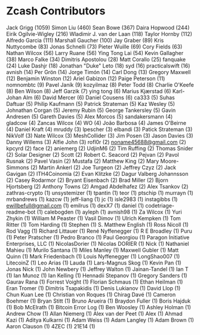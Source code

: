 Zcash Contributors
==================

Jack Grigg (1059)
Simon Liu (460)
Sean Bowe (367)
Daira Hopwood (244)
Eirik Ogilvie-Wigley (216)
Wladimir J. van der Laan (118)
Taylor Hornby (112)
Alfredo Garcia (111)
Marshall Gaucher (100)
Jay Graber (89)
Kris Nuttycombe (83)
Jonas Schnelli (73)
Pieter Wuille (69)
Cory Fields (63)
Nathan Wilcox (56)
Larry Ruane (56)
Ying Tong Lai (54)
Kevin Gallagher (38)
Marco Falke (34)
Dimitris Apostolou (28)
Matt Corallo (25)
fanquake (24)
Luke Dashjr (18)
Jonathan "Duke" Leto (18)
syd (16)
practicalswift (16)
avnish (14)
Per Grön (14)
Jorge Timón (14)
Carl Dong (13)
Gregory Maxwell (12)
Benjamin Winston (12)
Ariel Gabizon (12)
Paige Peterson (11)
nomnombtc (9)
Pavel Janík (9)
kozyilmaz (8)
Peter Todd (8)
Charlie O'Keefe (8)
Ben Wilson (8)
Jeff Garzik (7)
ying tong (6)
Marius Kjærstad (6)
Karl-Johan Alm (6)
David Mercer (6)
Daniel Cousens (6)
ca333 (5)
Suhas Daftuar (5)
Philip Kaufmann (5)
Patrick Strateman (5)
Kaz Wesley (5)
Johnathan Corgan (5)
Jeremy Rubin (5)
George Tankersley (5)
Gavin Andresen (5)
Gareth Davies (5)
Alex Morcos (5)
sandakersmann (4)
gladcow (4)
Zancas Wilcox (4)
WO (4)
João Barbosa (4)
James O'Beirne (4)
Daniel Kraft (4)
mruddy (3)
lpescher (3)
elbandi (3)
Patick Strateman (3)
NikVolf (3)
Nate Wilcox (3)
MeshCollider (3)
Jim Posen (3)
Jason Davies (3)
Danny Willems (3)
Alfie John (3)
rofl0r (2)
noname45688@gmail.com (2)
kpcyrd (2)
face (2)
aniemerg (2)
UdjinM6 (2)
Tim Ruffing (2)
Thomas Snider (2)
Solar Designer (2)
Scott (2)
Robert C. Seacord (2)
Pejvan (2)
Pavol Rusnak (2)
Pavel Vasin (2)
Mustafa (2)
Matthew King (2)
Mary Moore-Simmons (2)
Martin Ankerl (2)
Joe Turgeon (2)
Jeffrey Czyz (2)
Jack Gavigan (2)
ITH4Coinomia (2)
Evan Klitzke (2)
Dagur Valberg Johannsson (2)
Casey Rodarmor (2)
Bryant Eisenbach (2)
Brad Miller (2)
Bjorn Hjortsberg (2)
Anthony Towns (2)
Amgad Abdelhafez (2)
Alex Tsankov (2)
zathras-crypto (1)
unsystemizer (1)
tpantin (1)
teor (1)
ptschip (1)
murrayn (1)
mrbandrews (1)
kazcw (1)
jeff-liang (1)
jc (1)
isle2983 (1)
instagibbs (1)
ewillbefull@gmail.com (1)
emilrus (1)
dexX7 (1)
daniel (1)
codetriage-readme-bot (1)
calebogden (1)
ayleph (1)
avnish98 (1)
Za Wilcox (1)
Yuri Zhykin (1)
William M Peaster (1)
Vasil Dimov (1)
Ulrich Kempken (1)
Tom Ritter (1)
Tom Harding (1)
Stephen (1)
S. Matthew English (1)
Ross Nicoll (1)
Rod Vagg (1)
Richard Littauer (1)
René Nyffenegger (1)
R E Broadley (1)
Puru (1)
Peter Pratscher (1)
Pedro Branco (1)
Paul Georgiou (1)
Paragon Initiative Enterprises, LLC (1)
NicolasDorier (1)
Nicolas DORIER (1)
Nick (1)
Nathaniel Mahieu (1)
Murilo Santana (1)
Miles Manley (1)
Maxwell Gubler (1)
Matt Quinn (1)
Mark Friedenbach (1)
Louis Nyffenegger (1)
LongShao007 (1)
LitecoinZ (1)
Leo Arias (1)
Lauda (1)
Lars-Magnus Skog (1)
Kevin Pan (1)
Jonas Nick (1)
John Newbery (1)
Jeffrey Walton (1)
Jainan-Tandel (1)
Ian T (1)
Ian Munoz (1)
Ian Kelling (1)
Hennadii Stepanov (1)
Gregory Sanders (1)
Gaurav Rana (1)
Forrest Voight (1)
Florian Schmaus (1)
Ethan Heilman (1)
Eran Tromer (1)
Dimitris Tsapakidis (1)
Denis Lukianov (1)
David Llop (1)
Chun Kuan Lee (1)
Christian von Roques (1)
Chirag Davé (1)
Cameron Boehmer (1)
Bryan Stitt (1)
Bruno Arueira (1)
Braydon Fuller (1)
Boris Hajduk (1)
Bob McElrath (1)
Bitcoin Error Log (1)
Ben Woosley (1)
Ashley Holman (1)
Andrew Chow (1)
Allan Niemerg (1)
Alex van der Peet (1)
Alex (1)
Ahmad Kazi (1)
Aditya Kulkarni (1)
Adam Weiss (1)
Adam Langley (1)
Adam Brown (1)
Aaron Clauson (1)
4ZEC (1)
21E14 (1)
